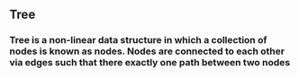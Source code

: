 ## Tree

### Tree is a non-linear data structure in which a collection of nodes is known as nodes. Nodes are connected to each other via edges such that there exactly one path between two nodes 